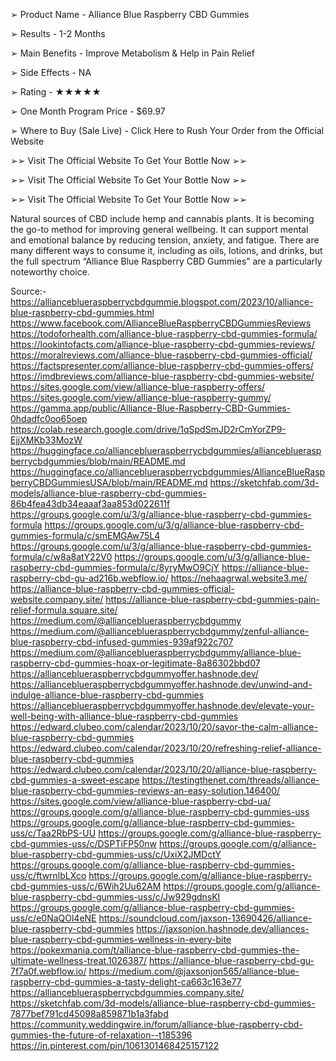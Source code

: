 ➢ Product Name - Alliance Blue Raspberry CBD Gummies

➢ Results - 1-2 Months

➢ Main Benefits - Improve Metabolism & Help in Pain Relief

➢ Side Effects - NA

➢ Rating - ★★★★★

➢ One Month Program Price - $69.97

➢ Where to Buy (Sale Live) - Click Here to Rush Your Order from the Official Website

➢➢ Visit The Official Website To Get Your Bottle Now ➢➢

➢➢ Visit The Official Website To Get Your Bottle Now ➢➢

➢➢ Visit The Official Website To Get Your Bottle Now ➢➢

Natural sources of CBD include hemp and cannabis plants. It is becoming the go-to method for improving general wellbeing. It can support mental and emotional balance by reducing tension, anxiety, and fatigue. There are many different ways to consume it, including as oils, lotions, and drinks, but the full spectrum “Alliance Blue Raspberry CBD Gummies” are a particularly noteworthy choice.



Source:-
https://allianceblueraspberrycbdgummie.blogspot.com/2023/10/alliance-blue-raspberry-cbd-gummies.html
https://www.facebook.com/AllianceBlueRaspberryCBDGummiesReviews
https://todoforhealth.com/alliance-blue-raspberry-cbd-gummies-formula/
https://lookintofacts.com/alliance-blue-raspberry-cbd-gummies-reviews/
https://moralreviews.com/alliance-blue-raspberry-cbd-gummies-official/
https://factspresenter.com/alliance-blue-raspberry-cbd-gummies-offers/
https://imdbreviews.com/alliance-blue-raspberry-cbd-gummies-website/
https://sites.google.com/view/alliance-blue-raspberry-offers/
https://sites.google.com/view/alliance-blue-raspberry-gummy/
https://gamma.app/public/Alliance-Blue-Raspberry-CBD-Gummies-0hdadfc0oo65oep
https://colab.research.google.com/drive/1qSpdSmJD2rCmYorZP9-EjjXMKb33MozW
https://huggingface.co/allianceblueraspberrycbdgummies/allianceblueraspberrycbdgummies/blob/main/README.md
https://huggingface.co/allianceblueraspberrycbdgummies/AllianceBlueRaspberryCBDGummiesUSA/blob/main/README.md
https://sketchfab.com/3d-models/alliance-blue-raspberry-cbd-gummies-86b4fea43db34eaaaf3aa853d022611f
https://groups.google.com/u/3/g/alliance-blue-raspberry-cbd-gummies-formula
https://groups.google.com/u/3/g/alliance-blue-raspberry-cbd-gummies-formula/c/smEMGAw75L4
https://groups.google.com/u/3/g/alliance-blue-raspberry-cbd-gummies-formula/c/w8a8atY22V0
https://groups.google.com/u/3/g/alliance-blue-raspberry-cbd-gummies-formula/c/8yryMwO9CjY
https://alliance-blue-raspberry-cbd-gu-ad216b.webflow.io/
https://nehaagrwal.website3.me/
https://alliance-blue-raspberry-cbd-gummies-official-website.company.site/
https://alliance-blue-raspberry-cbd-gummies-pain-relief-formula.square.site/
https://medium.com/@allianceblueraspberrycbdgummy
https://medium.com/@allianceblueraspberrycbdgummy/zenful-alliance-blue-raspberry-cbd-infused-gummies-939af922c707
https://medium.com/@allianceblueraspberrycbdgummy/alliance-blue-raspberry-cbd-gummies-hoax-or-legitimate-8a86302bbd07
https://allianceblueraspberrycbdgummyoffer.hashnode.dev/
https://allianceblueraspberrycbdgummyoffer.hashnode.dev/unwind-and-indulge-alliance-blue-raspberry-cbd-gummies
https://allianceblueraspberrycbdgummyoffer.hashnode.dev/elevate-your-well-being-with-alliance-blue-raspberry-cbd-gummies
https://edward.clubeo.com/calendar/2023/10/20/savor-the-calm-alliance-blue-raspberry-cbd-gummies
https://edward.clubeo.com/calendar/2023/10/20/refreshing-relief-alliance-blue-raspberry-cbd-gummies
https://edward.clubeo.com/calendar/2023/10/20/alliance-blue-raspberry-cbd-gummies-a-sweet-escape
https://testingthenet.com/threads/alliance-blue-raspberry-cbd-gummies-reviews-an-easy-solution.146400/
https://sites.google.com/view/alliance-blue-raspberry-cbd-ua/
https://groups.google.com/g/alliance-blue-raspberry-cbd-gummies-uss
https://groups.google.com/g/alliance-blue-raspberry-cbd-gummies-uss/c/Taa2RbPS-UU
https://groups.google.com/g/alliance-blue-raspberry-cbd-gummies-uss/c/DSPTiFP50nw
https://groups.google.com/g/alliance-blue-raspberry-cbd-gummies-uss/c/UxiX2JMDctY
https://groups.google.com/g/alliance-blue-raspberry-cbd-gummies-uss/c/ftwrnlbLXco
https://groups.google.com/g/alliance-blue-raspberry-cbd-gummies-uss/c/6Wih2Uu62AM
https://groups.google.com/g/alliance-blue-raspberry-cbd-gummies-uss/c/Jw929gdnsKI
https://groups.google.com/g/alliance-blue-raspberry-cbd-gummies-uss/c/e0NaQOl4eNE
https://soundcloud.com/jaxson-13690426/alliance-blue-raspberry-cbd-gummies
https://jaxsonjon.hashnode.dev/alliances-blue-raspberry-cbd-gummies-wellness-in-every-bite
https://pokexmania.com/t/alliance-blue-raspberry-cbd-gummies-the-ultimate-wellness-treat.1026387/
https://alliance-blue-raspberry-cbd-gu-7f7a0f.webflow.io/
https://medium.com/@jaxsonjon565/alliance-blue-raspberry-cbd-gummies-a-tasty-delight-ca663c163e77
https://allianceblueraspberrycbdgummies.company.site/
https://sketchfab.com/3d-models/alliance-blue-raspberry-cbd-gummies-7877bef791cd45098a859871b1a3fabd
https://community.weddingwire.in/forum/alliance-blue-raspberry-cbd-gummies-the-future-of-relaxation--t185396
https://in.pinterest.com/pin/1061301468425157122
